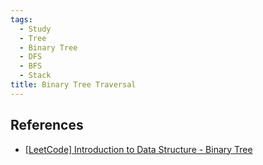 ```yaml
---
tags:
  - Study
  - Tree
  - Binary Tree
  - DFS
  - BFS
  - Stack
title: Binary Tree Traversal
---
```


## References

- [[LeetCode] Introduction to Data Structure - Binary Tree](https://leetcode.com/explore/learn/card/data-structure-tree/)
